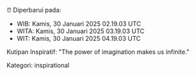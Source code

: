 ⏰ Diperbarui pada:
- WIB: Kamis, 30 Januari 2025 02.19.03 UTC
- WITA: Kamis, 30 Januari 2025 03.19.03 UTC
- WIT: Kamis, 30 Januari 2025 04.19.03 UTC

Kutipan Inspiratif:
"The power of imagination makes us infinite."


Kategori: inspirational

